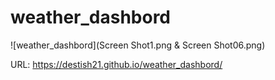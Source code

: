 # weather_dashbord

![weather_dashbord](Screen Shot1.png & Screen Shot06.png)

URL:  https://destish21.github.io/weather_dashbord/